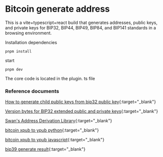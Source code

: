 # Bitcoin generate address

This is a vite+typescript+react build that generates addresses, public keys, and private keys for BIP32, BIP44, BIP49, BIP84, and BIP141 standards in a browsing environment.

Installation dependencies

```
pnpm install
```

start

```
pnpm dev
```

The core code is located in the plugin. ts file

### Reference documents

[How to generate child public keys from bip32 public key](https://github.com/bitcoinjs/bitcoinjs-lib/issues/997){:target="\_blank"}

[Version bytes for BIP32 extended public and private keys](https://electrum.readthedocs.io/en/latest/xpub_version_bytes.html){:target="\_blank"}

[Swan's Address Derivation Library](https://www.npmjs.com/package/@swan-bitcoin/xpub-lib){:target="\_blank"}

[bitcoin xpub to ypub python](https://github.com/mchalise/bitcoin-xpub-to-ypub/blob/master/convert_xpub_to_ypub.py){:target="\_blank"}

[bitcoin xpub to ypub javascript](https://github.com/bitcoinjs/bitcoinjs-lib/issues/1258){:target="\_blank"}

[bip39 generate result](https://iancoleman.io/bip39/){:target="\_blank"}
